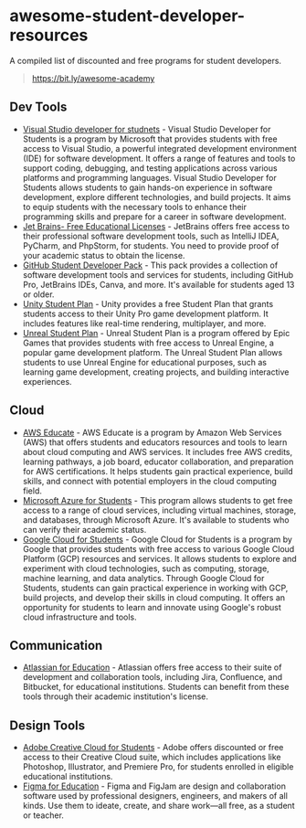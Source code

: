# awesome-student-developer-resources
A compiled list of discounted and free programs for student developers.

> https://bit.ly/awesome-academy

## Dev Tools
- [Visual Studio developer for studnets](https://visualstudio.microsoft.com/students/) - Visual Studio Developer for Students is a program by Microsoft that provides students with free access to Visual Studio, a powerful integrated development environment (IDE) for software development. It offers a range of features and tools to support coding, debugging, and testing applications across various platforms and programming languages. Visual Studio Developer for Students allows students to gain hands-on experience in software development, explore different technologies, and build projects. It aims to equip students with the necessary tools to enhance their programming skills and prepare for a career in software development.
- [Jet Brains- Free Educational Licenses](https://www.jetbrains.com/community/education/#students) - JetBrains offers free access to their professional software development tools, such as IntelliJ IDEA, PyCharm, and PhpStorm, for students. You need to provide proof of your academic status to obtain the license.
- [GitHub Student Developer Pack](https://education.github.com/pack#offers) - This pack provides a collection of software development tools and services for students, including GitHub Pro, JetBrains IDEs, Canva, and more. It's available for students aged 13 or older.
- [Unity Student Plan](https://unity.com/products/unity-student) - Unity provides a free Student Plan that grants students access to their Unity Pro game development platform. It includes features like real-time rendering, multiplayer, and more.
- [Unreal Student Plan](https://www.unrealengine.com/en-US/students) - Unreal Student Plan is a program offered by Epic Games that provides students with free access to Unreal Engine, a popular game development platform. The Unreal Student Plan allows students to use Unreal Engine for educational purposes, such as learning game development, creating projects, and building interactive experiences. 

## Cloud
- [AWS Educate](https://aws.amazon.com/education/awseducate/) - AWS Educate is a program by Amazon Web Services (AWS) that offers students and educators resources and tools to learn about cloud computing and AWS services. It includes free AWS credits, learning pathways, a job board, educator collaboration, and preparation for AWS certifications. It helps students gain practical experience, build skills, and connect with potential employers in the cloud computing field.
- [Microsoft Azure for Students](https://azure.microsoft.com/en-us/free/students/) - This program allows students to get free access to a range of cloud services, including virtual machines, storage, and databases, through Microsoft Azure. It's available to students who can verify their academic status.
- [Google Cloud for Students](https://cloud.google.com/edu/students) - Google Cloud for Students is a program by Google that provides students with free access to various Google Cloud Platform (GCP) resources and services. It allows students to explore and experiment with cloud technologies, such as computing, storage, machine learning, and data analytics. Through Google Cloud for Students, students can gain practical experience in working with GCP, build projects, and develop their skills in cloud computing. It offers an opportunity for students to learn and innovate using Google's robust cloud infrastructure and tools.

## Communication
- [Atlassian for Education](https://www.atlassian.com/solutions/survey/classroom-license-request) - Atlassian offers free access to their suite of development and collaboration tools, including Jira, Confluence, and Bitbucket, for educational institutions. Students can benefit from these tools through their academic institution's license.
## Design Tools
- [Adobe Creative Cloud for Students](https://www.adobe.com/creativecloud/buy/students.html) - Adobe offers discounted or free access to their Creative Cloud suite, which includes applications like Photoshop, Illustrator, and Premiere Pro, for students enrolled in eligible educational institutions.
- [Figma for Education](https://www.figma.com/education/) - Figma and FigJam are design and collaboration software used by professional designers, engineers, and makers of all kinds. Use them to ideate, create, and share work—all free, as a student or teacher.

